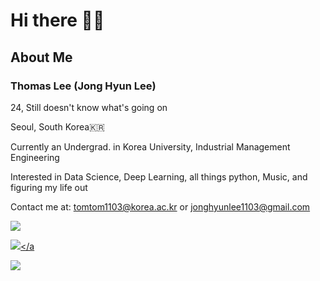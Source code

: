 # Hi there 👋👀

## About Me

### Thomas Lee (Jong Hyun Lee)

24, Still doesn't know what's going on

Seoul, South Korea🇰🇷

Currently an Undergrad. in Korea University, Industrial Management Engineering

Interested in Data Science, Deep Learning, all things python, Music, and figuring my life out

Contact me at:
tomtom1103@korea.ac.kr
or
jonghyunlee1103@gmail.com

<a href="https://soundcloud.com/thirdtomcat"><img src="https://img.shields.io/badge/SoundCloud-FF3300?style=flat-square&logo=soundcloud&logoColor=white"/></a>

<a href="https://tomtom1103.github.io/categories/"><img src="https://img.shields.io/badge/The Life and Times of Thomas Lee-FF3300?style=flat-square&logo=github&logoColor=white"/></a


![](https://github-readme-stats.vercel.app/api?username=tomtom1103&count_private=true&show_icons=true&theme=synthwave)
